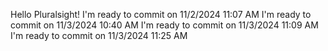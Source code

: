 Hello Pluralsight! I'm ready to commit on 11/2/2024 11:07 AM
I'm ready to commit on 11/3/2024 10:40 AM
I'm ready to commit on 11/3/2024 11:09 AM
I'm ready to commit on 11/3/2024 11:25 AM
